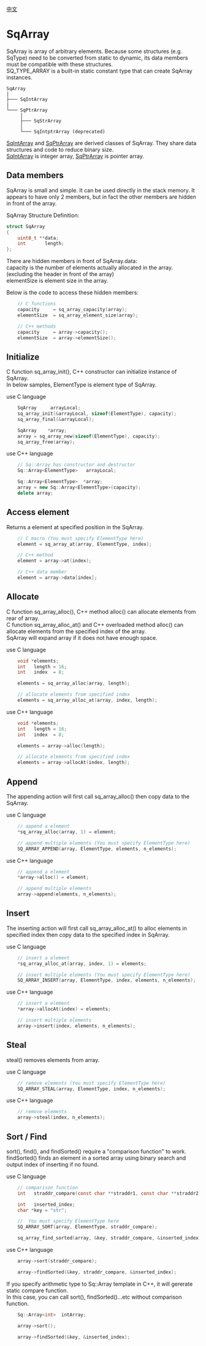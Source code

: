 [中文](SqArray.cn.md)

# SqArray

SqArray is array of arbitrary elements. Because some structures (e.g. SqType) need to be converted from static to dynamic, its data members must be compatible with these structures.  
SQ_TYPE_ARRAY is a built-in static constant type that can create SqArray instances.

	SqArray
	|
	├─── SqIntArray
	|
	└─── SqPtrArray
	     │
	     ├─── SqStrArray
	     │
	     └─── SqIntptrArray (deprecated)

[SqIntArray](SqIntArray.md) and [SqPtrArray](SqPtrArray.md) are derived classes of SqArray. They share data structures and code to reduce binary size.  
[SqIntArray](SqIntArray.md) is integer array, [SqPtrArray](SqPtrArray.md) is pointer array.

## Data members

SqArray is small and simple. It can be used directly in the stack memory. It appears to have only 2 members, but in fact the other members are hidden in front of the array.  
  
SqArray Structure Definition:

```c
struct SqArray
{
	uint8_t **data;
	int       length;
};
```

There are hidden members in front of SqArray.data:  
capacity    is the number of elements actually allocated in the array. (excluding the header in front of the array)  
elementSize is element size in the array.  
  
Below is the code to access these hidden members:

```c++
	// C functions
	capacity     = sq_array_capacity(array);
	elementSize  = sq_array_element_size(array);

	// C++ methods
	capacity     = array->capacity();
	elementSize  = array->elementSize();
```

## Initialize

C function sq_array_init(), C++ constructor can initialize instance of SqArray.  
In below samples, ElementType is element type of SqArray.  
  
use C language

```c
	SqArray     arrayLocal;
	sq_array_init(&arrayLocal, sizeof(ElementType), capacity);
	sq_array_final(&arrayLocal);

	SqArray    *array;
	array = sq_array_new(sizeof(ElementType), capacity);
	sq_array_free(array);
```

use C++ language

```c++
	// Sq::Array has constructor and destructor
	Sq::Array<ElementType>   arrayLocal;

	Sq::Array<ElementType>  *array;
	array = new Sq::Array<ElementType>(capacity);
	delete array;
```

## Access element

Returns a element at specified position in the SqArray.

```c++
	// C macro (You must specify ElementType here)
	element = sq_array_at(array, ElementType, index);

	// C++ method
	element = array->at(index);

	// C++ data member
	element = array->data[index];
```

## Allocate

C function sq_array_alloc(), C++ method alloc() can allocate elements from rear of array.  
C function sq_array_alloc_at() and C++ overloaded method alloc() can allocate elements from the specified index of the array.  
SqArray will expand array if it does not have enough space.  
  
use C language

```c
	void *elements;
	int   length = 16;
	int   index  = 8;

	elements = sq_array_alloc(array, length);

	// allocate elements from specified index
	elements = sq_array_alloc_at(array, index, length);
```

use C++ language

```c++
	void *elements;
	int   length = 16;
	int   index  = 8;

	elements = array->alloc(length);

	// allocate elements from specified index
	elements = array->allocAt(index, length);
```

## Append

The appending action will first call sq_array_alloc() then copy data to the SqArray.  
  
use C language

```c
	// append a element
	*sq_array_alloc(array, 1) = element;

	// append multiple elements (You must specify ElementType here)
	SQ_ARRAY_APPEND(array, ElementType, elements, n_elements);
```

use C++ language

```c++
	// append a element
	*array->alloc() = element;

	// append multiple elements
	array->append(elements, n_elements);
```

## Insert

The inserting action will first call sq_array_alloc_at() to alloc elements in specified index then copy data to the specified index in SqArray.  
  
use C language

```c
	// insert a element
	*sq_array_alloc_at(array, index, 1) = elements;

	// insert multiple elements (You must specify ElementType here)
	SQ_ARRAY_INSERT(array, ElementType, index, elements, n_elements);
```

use C++ language

```c++
	// insert a element
	*array->allocAt(index) = elements;

	// insert multiple elements
	array->insert(index, elements, n_elements);
```

## Steal

steal() removes elements from array.  
  
use C language

```c
	// remove elements (You must specify ElementType here)
	SQ_ARRAY_STEAL(array, ElementType, index, n_elements);
```

use C++ language

```c++
	// remove elements
	array->steal(index, n_elements);
```

## Sort / Find

sort(), find(), and findSorted() require a "comparison function" to work.  
findSorted() finds an element in a sorted array using binary search and output index of inserting if no found.  
  
use C language

```c
	// comparison function 
	int   straddr_compare(const char **straddr1, const char **straddr2);

	int   inserted_index;
	char *key = "str";

	//  You must specify ElementType here
	SQ_ARRAY_SORT(array, ElementType, straddr_compare);

	sq_array_find_sorted(array, &key, straddr_compare, &inserted_index);
```

use C++ language

```c++
	array->sort(straddr_compare);

	array->findSorted(&key, straddr_compare, &inserted_index);
```

If you specify arithmetic type to Sq::Array template in C++, it will gererate static compare function.  
In this case, you can call sort(), findSorted()...etc without comparison function.

```c++
	Sq::Array<int>  intArray;

	array->sort();

	array->findSorted(&key, &inserted_index);
```
